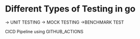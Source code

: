 # Different Types of Testing in go

-> UNIT TESTING
-> MOCK TESTING
->BENCHMARK TEST

CICD Pipeline using GITHUB_ACTIONS


